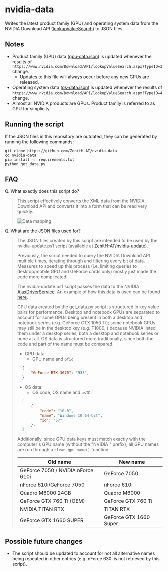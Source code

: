 # nvidia-data

Writes the latest product family (GPU) and operating system data from the NVIDIA Download API ([lookupValueSearch](https://www.nvidia.com/Download/API/lookupValueSearch.aspx)) to JSON files.

## Notes

- Product family (GPU) data ([gpu-data.json](https://raw.githubusercontent.com/ZenitH-AT/nvidia-data/main/gpu-data.json)) is updated whenever the results of ```https://www.nvidia.com/Download/API/lookupValueSearch.aspx?TypeID=3``` change.
	- Updates to this file will always occur before any new GPUs are released.
- Operating system data ([os-data.json](https://raw.githubusercontent.com/ZenitH-AT/nvidia-data/main/os-data.json)) is updated whenever the results of ```https://www.nvidia.com/Download/API/lookupValueSearch.aspx?TypeID=4``` change.
- Almost all NVIDIA products are GPUs. Product family is referred to as GPU for simplicity.

## Running the script

If the JSON files in this repository are outdated, they can be generated by running the following commands:

```
git clone https://github.com/ZenitH-AT/nvidia-data
cd nvidia-data
pip install -r requirements.txt
python get_data.py
```

## FAQ

Q. What exactly does this script do?

> This script effectively converts the XML data from the NVIDIA Download API and converts it into a form that can be read very quickly.
>
> ![Data mapping](https://i.ibb.co/q9295fg/data-mapping.png "Data mapping")

Q. What are the JSON files used for?

> The JSON files created by this script are intended to be used by the nvidia-update.ps1 script (available at [ZenitH-AT/nvidia-update](https://github.com/ZenitH-AT/nvidia-update)).
>
> Previously, the script needed to query the NVIDIA Download API multiple times, iterating through and filtering every bit of data. Measures to speed up this process (i.e. limiting queries to desktop/mobile GPU and GeForce cards only) mostly just made the code more complicated.
>
> The nvidia-update.ps1 script passes the data to the NVIDIA [AjaxDriverService](https://gfwsl.geforce.com/services_toolkit/services/com/nvidia/services/AjaxDriverService.php). An example of how this data is used can be found [here](https://github.com/ZenitH-AT/nvidia-update#faq).
>
> GPU data created by the get_data.py script is structured in key value pairs for performance. Desktop and notebook GPUs are separated to account for some GPUs being present in both a desktop and notebook series (e.g. GeForce GTX 1050 Ti); some notebook GPUs may still be in the desktop key (e.g. T1000, ) because NVIDIA listed them under a desktop series, both a desktop and notebook series or none at all. OS data is structured more traditionally, since both the code and part of the name must be compared.
>
> - GPU data:
>	- GPU name and `pfid`
>
> ```json
> 	{
>		"GeForce RTX 3070": "933",
>	}
> ```
> - OS data:
>	- OS code, OS name and `osID`
>
> ```json
> 	[
>		{
>			"code": "10.0",
>			"name": "Windows 10 64-bit",
>			"id": "57"
>		},
>	]
> ```
>
> Additionally, since GPU data keys must match exactly with the computer's GPU name (without the "NVIDIA " prefix), all GPU names are run through a ```clean_gpu_name()``` function:
>
> Old name | New name
> --- | ---
> GeForce 7050 / NVIDIA nForce 610i | GeForce 7050
> nForce 610i/GeForce 7050 | nForce 610i
> Quadro M6000 24GB | Quadro M6000
> GeForce GTX 760 Ti (OEM) | GeForce GTX 760 Ti
> NVIDIA TITAN RTX | TITAN RTX
> GeForce GTX 1660 SUPER | GeForce GTX 1660 Super

## Possible future changes

- The script should be updated to account for not all alternative names being repeated in other entries (e.g. nForce 630i is not retrieved by this script).